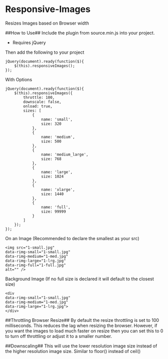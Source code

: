 # Responsive-Images
Resizes Images based on Browser width

##How to Use##
Include the plugin from source.min.js into your project.  
* Requires jQuery

Then add the following to your project  
```
jQuery(document).ready(function($){
	$(this).responsiveImages();
});
```

With Options

```
jQuery(document).ready(function($){
	$(this).responsiveImages({
		throttle: 100,
		downscale: false,
		onload: true,
		sizes: [
			{
			    name: 'small',
			    size: 320
			},
			{
			    name: 'medium',
			    size: 500
			},
			{
			    name: 'medium_large',
			    size: 768
			},
			{
			    name: 'large',
			    size: 1024
			},
			{
			    name: 'xlarge',
			    size: 1440
			},
			{
			    name: 'full',
			    size: 99999
			}
		]
	});
});
```

On an Image (Recommended to declare the smallest as your src)    
```  
<img src="1-small.jpg"   
data-rimg-small="1-small.jpg"   
data-rimg-medium="1-med.jpg"   
data-rimg-large="1-lrg.jpg"   
data-rimg-full="1-full.jpg"   
alt="" />
```

Background Image (If no full size is declared it will default to the closest size)    
```
<div   
data-rimg-small="1-small.jpg"   
data-rimg-medium="1-med.jpg"   
data-rimg-large="1-lrg.jpg">   
</div>
```

##Throttling Browser Resize##
By default the resize throttling is set to 100 milliseconds. This reduces the lag when resizing the browser.
However, if you want the images to load much faster on resize then you can set this to 0 to turn off throttling or adjust it to a smaller number.  

##Downscaling##
This will use the lower resolution image size instead of the higher resolution image size. Similar to floor() instead of ceil()
